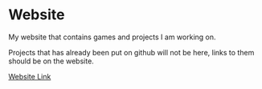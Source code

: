 # Website

My website that contains games and projects I am working on.

Projects that has already been put on github will not be here, links to them should be on the website.

[Website Link](https://jiamingwang.net)